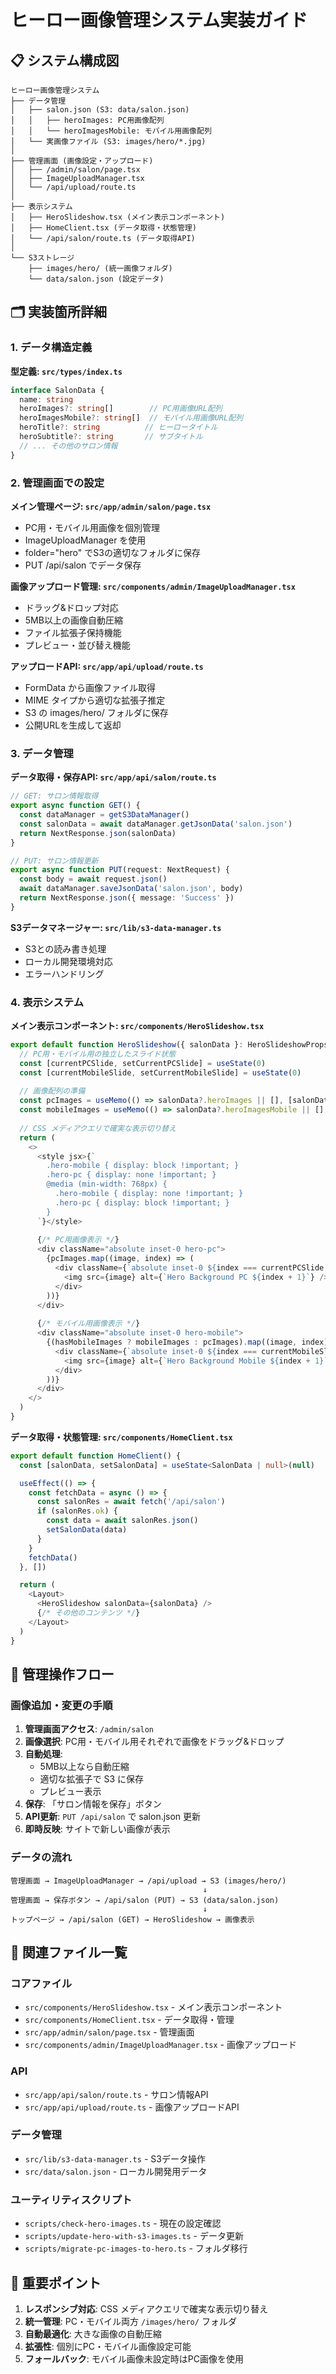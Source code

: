 # ヒーロー画像管理システム実装ガイド

## 📋 システム構成図

```
ヒーロー画像管理システム
├── データ管理
│   ├── salon.json (S3: data/salon.json)
│   │   ├── heroImages: PC用画像配列
│   │   └── heroImagesMobile: モバイル用画像配列
│   └── 実画像ファイル (S3: images/hero/*.jpg)
│
├── 管理画面 (画像設定・アップロード)
│   ├── /admin/salon/page.tsx
│   ├── ImageUploadManager.tsx
│   └── /api/upload/route.ts
│
├── 表示システム
│   ├── HeroSlideshow.tsx (メイン表示コンポーネント)
│   ├── HomeClient.tsx (データ取得・状態管理)
│   └── /api/salon/route.ts (データ取得API)
│
└── S3ストレージ
    ├── images/hero/ (統一画像フォルダ)
    └── data/salon.json (設定データ)
```

## 🗂️ 実装箇所詳細

### 1. データ構造定義

**型定義: `src/types/index.ts`**
```typescript
interface SalonData {
  name: string
  heroImages?: string[]        // PC用画像URL配列
  heroImagesMobile?: string[]  // モバイル用画像URL配列
  heroTitle?: string          // ヒーロータイトル
  heroSubtitle?: string       // サブタイトル
  // ... その他のサロン情報
}
```

### 2. 管理画面での設定

**メイン管理ページ: `src/app/admin/salon/page.tsx`**
- PC用・モバイル用画像を個別管理
- ImageUploadManager を使用
- folder="hero" でS3の適切なフォルダに保存
- PUT /api/salon でデータ保存

**画像アップロード管理: `src/components/admin/ImageUploadManager.tsx`**
- ドラッグ&ドロップ対応
- 5MB以上の画像自動圧縮
- ファイル拡張子保持機能
- プレビュー・並び替え機能

**アップロードAPI: `src/app/api/upload/route.ts`**
- FormData から画像ファイル取得
- MIME タイプから適切な拡張子推定
- S3 の images/hero/ フォルダに保存
- 公開URLを生成して返却

### 3. データ管理

**データ取得・保存API: `src/app/api/salon/route.ts`**
```typescript
// GET: サロン情報取得
export async function GET() {
  const dataManager = getS3DataManager()
  const salonData = await dataManager.getJsonData('salon.json')
  return NextResponse.json(salonData)
}

// PUT: サロン情報更新
export async function PUT(request: NextRequest) {
  const body = await request.json()
  await dataManager.saveJsonData('salon.json', body)
  return NextResponse.json({ message: 'Success' })
}
```

**S3データマネージャー: `src/lib/s3-data-manager.ts`**
- S3との読み書き処理
- ローカル開発環境対応
- エラーハンドリング

### 4. 表示システム

**メイン表示コンポーネント: `src/components/HeroSlideshow.tsx`**
```typescript
export default function HeroSlideshow({ salonData }: HeroSlideshowProps) {
  // PC用・モバイル用の独立したスライド状態
  const [currentPCSlide, setCurrentPCSlide] = useState(0)
  const [currentMobileSlide, setCurrentMobileSlide] = useState(0)
  
  // 画像配列の準備
  const pcImages = useMemo(() => salonData?.heroImages || [], [salonData?.heroImages])
  const mobileImages = useMemo(() => salonData?.heroImagesMobile || [], [salonData?.heroImagesMobile])
  
  // CSS メディアクエリで確実な表示切り替え
  return (
    <>
      <style jsx>{`
        .hero-mobile { display: block !important; }
        .hero-pc { display: none !important; }
        @media (min-width: 768px) {
          .hero-mobile { display: none !important; }
          .hero-pc { display: block !important; }
        }
      `}</style>
      
      {/* PC用画像表示 */}
      <div className="absolute inset-0 hero-pc">
        {pcImages.map((image, index) => (
          <div className={`absolute inset-0 ${index === currentPCSlide ? 'opacity-100' : 'opacity-0'}`}>
            <img src={image} alt={`Hero Background PC ${index + 1}`} />
          </div>
        ))}
      </div>
      
      {/* モバイル用画像表示 */}
      <div className="absolute inset-0 hero-mobile">
        {(hasMobileImages ? mobileImages : pcImages).map((image, index) => (
          <div className={`absolute inset-0 ${index === currentMobileSlide ? 'opacity-100' : 'opacity-0'}`}>
            <img src={image} alt={`Hero Background Mobile ${index + 1}`} />
          </div>
        ))}
      </div>
    </>
  )
}
```

**データ取得・状態管理: `src/components/HomeClient.tsx`**
```typescript
export default function HomeClient() {
  const [salonData, setSalonData] = useState<SalonData | null>(null)

  useEffect(() => {
    const fetchData = async () => {
      const salonRes = await fetch('/api/salon')
      if (salonRes.ok) {
        const data = await salonRes.json()
        setSalonData(data)
      }
    }
    fetchData()
  }, [])

  return (
    <Layout>
      <HeroSlideshow salonData={salonData} />
      {/* その他のコンテンツ */}
    </Layout>
  )
}
```

## 🔧 管理操作フロー

### 画像追加・変更の手順
1. **管理画面アクセス**: `/admin/salon`
2. **画像選択**: PC用・モバイル用それぞれで画像をドラッグ&ドロップ
3. **自動処理**: 
   - 5MB以上なら自動圧縮
   - 適切な拡張子で S3 に保存
   - プレビュー表示
4. **保存**: 「サロン情報を保存」ボタン
5. **API更新**: `PUT /api/salon` で salon.json 更新
6. **即時反映**: サイトで新しい画像が表示

### データの流れ
```
管理画面 → ImageUploadManager → /api/upload → S3 (images/hero/)
                                           ↓
管理画面 → 保存ボタン → /api/salon (PUT) → S3 (data/salon.json)
                                           ↓
トップページ → /api/salon (GET) → HeroSlideshow → 画像表示
```

## 📁 関連ファイル一覧

### コアファイル
- `src/components/HeroSlideshow.tsx` - メイン表示コンポーネント
- `src/components/HomeClient.tsx` - データ取得・管理
- `src/app/admin/salon/page.tsx` - 管理画面
- `src/components/admin/ImageUploadManager.tsx` - 画像アップロード

### API
- `src/app/api/salon/route.ts` - サロン情報API
- `src/app/api/upload/route.ts` - 画像アップロードAPI

### データ管理
- `src/lib/s3-data-manager.ts` - S3データ操作
- `src/data/salon.json` - ローカル開発用データ

### ユーティリティスクリプト
- `scripts/check-hero-images.ts` - 現在の設定確認
- `scripts/update-hero-with-s3-images.ts` - データ更新
- `scripts/migrate-pc-images-to-hero.ts` - フォルダ移行

## 🎯 重要ポイント

1. **レスポンシブ対応**: CSS メディアクエリで確実な表示切り替え
2. **統一管理**: PC・モバイル両方 `/images/hero/` フォルダ
3. **自動最適化**: 大きな画像の自動圧縮
4. **拡張性**: 個別にPC・モバイル画像設定可能
5. **フォールバック**: モバイル画像未設定時はPC画像を使用